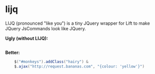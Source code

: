 lijq
====

LIJQ (pronounced "like you") is a tiny JQuery wrapper for Lift to make JQuery JsCommands look like JQuery.

**Ugly (without LIJQ):**
```scala

```

**Better:**
```scala
    $("#monkeys").addClass("hairy") &
    $.ajax("http://request.bananas.com", "{colour: 'yellow'}")
```
